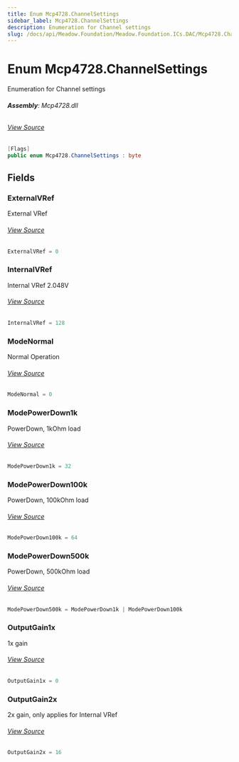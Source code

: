 ```yaml
---
title: Enum Mcp4728.ChannelSettings
sidebar_label: Mcp4728.ChannelSettings
description: Enumeration for Channel settings
slug: /docs/api/Meadow.Foundation/Meadow.Foundation.ICs.DAC/Mcp4728.ChannelSettings
---
```

# Enum Mcp4728.ChannelSettings
Enumeration for Channel settings

###### **Assembly**: Mcp4728.dll
###### [View Source](https://github.com/WildernessLabs/Meadow.Foundation.git/blob/develop/Source/Meadow.Foundation.Peripherals/ICs.DAC.Mcp4728/Driver/Mcp4728.AnalogOutputPort.cs#L28)
```csharp title="Declaration"
[Flags]
public enum Mcp4728.ChannelSettings : byte
```
## Fields
### ExternalVRef
External VRef
###### [View Source](https://github.com/WildernessLabs/Meadow.Foundation.git/blob/develop/Source/Meadow.Foundation.Peripherals/ICs.DAC.Mcp4728/Driver/Mcp4728.AnalogOutputPort.cs#L32)
```csharp title="Declaration"
ExternalVRef = 0
```
### InternalVRef
Internal VRef 2.048V
###### [View Source](https://github.com/WildernessLabs/Meadow.Foundation.git/blob/develop/Source/Meadow.Foundation.Peripherals/ICs.DAC.Mcp4728/Driver/Mcp4728.AnalogOutputPort.cs#L34)
```csharp title="Declaration"
InternalVRef = 128
```
### ModeNormal
Normal Operation
###### [View Source](https://github.com/WildernessLabs/Meadow.Foundation.git/blob/develop/Source/Meadow.Foundation.Peripherals/ICs.DAC.Mcp4728/Driver/Mcp4728.AnalogOutputPort.cs#L36)
```csharp title="Declaration"
ModeNormal = 0
```
### ModePowerDown1k
PowerDown, 1kOhm load
###### [View Source](https://github.com/WildernessLabs/Meadow.Foundation.git/blob/develop/Source/Meadow.Foundation.Peripherals/ICs.DAC.Mcp4728/Driver/Mcp4728.AnalogOutputPort.cs#L38)
```csharp title="Declaration"
ModePowerDown1k = 32
```
### ModePowerDown100k
PowerDown, 100kOhm load
###### [View Source](https://github.com/WildernessLabs/Meadow.Foundation.git/blob/develop/Source/Meadow.Foundation.Peripherals/ICs.DAC.Mcp4728/Driver/Mcp4728.AnalogOutputPort.cs#L40)
```csharp title="Declaration"
ModePowerDown100k = 64
```
### ModePowerDown500k
PowerDown, 500kOhm load
###### [View Source](https://github.com/WildernessLabs/Meadow.Foundation.git/blob/develop/Source/Meadow.Foundation.Peripherals/ICs.DAC.Mcp4728/Driver/Mcp4728.AnalogOutputPort.cs#L42)
```csharp title="Declaration"
ModePowerDown500k = ModePowerDown1k | ModePowerDown100k
```
### OutputGain1x
1x gain
###### [View Source](https://github.com/WildernessLabs/Meadow.Foundation.git/blob/develop/Source/Meadow.Foundation.Peripherals/ICs.DAC.Mcp4728/Driver/Mcp4728.AnalogOutputPort.cs#L44)
```csharp title="Declaration"
OutputGain1x = 0
```
### OutputGain2x
2x gain, only applies for Internal VRef
###### [View Source](https://github.com/WildernessLabs/Meadow.Foundation.git/blob/develop/Source/Meadow.Foundation.Peripherals/ICs.DAC.Mcp4728/Driver/Mcp4728.AnalogOutputPort.cs#L46)
```csharp title="Declaration"
OutputGain2x = 16
```
